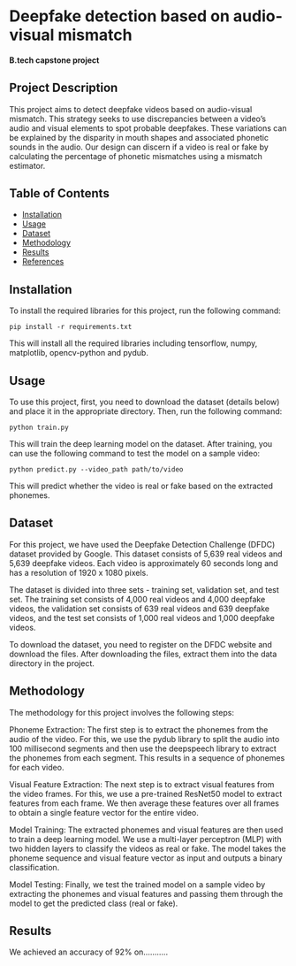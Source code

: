# Deepfake detection based on audio-visual mismatch 
#### B.tech capstone project

## Project Description
This project aims to detect deepfake videos based on audio-visual mismatch. This strategy seeks to use discrepancies between a video’s audio and visual elements to spot probable deepfakes. These variations can be explained by the disparity in mouth shapes and associated phonetic sounds in the audio. Our design can discern if a video is real or fake by calculating the percentage of phonetic mismatches using a mismatch estimator.

## Table of Contents
* [Installation](#installation)
* [Usage](#usage)
* [Dataset](#dataset)
* [Methodology](#methodology)
* [Results](#results)
* [References](#references)


## Installation    <a name="installation"></a>

To install the required libraries for this project, run the following command:

```
pip install -r requirements.txt
```
This will install all the required libraries including tensorflow, numpy, matplotlib, opencv-python and pydub.

## Usage    <a name="usage"></a>

To use this project, first, you need to download the dataset (details below) and place it in the appropriate directory. Then, run the following command:

```
python train.py
```
This will train the deep learning model on the dataset. After training, you can use the following command to test the model on a sample video:

```
python predict.py --video_path path/to/video
```
This will predict whether the video is real or fake based on the extracted phonemes.

## Dataset    <a name="dataset"></a>

For this project, we have used the Deepfake Detection Challenge (DFDC) dataset provided by Google. This dataset consists of 5,639 real videos and 5,639 deepfake videos. Each video is approximately 60 seconds long and has a resolution of 1920 x 1080 pixels.

The dataset is divided into three sets - training set, validation set, and test set. The training set consists of 4,000 real videos and 4,000 deepfake videos, the validation set consists of 639 real videos and 639 deepfake videos, and the test set consists of 1,000 real videos and 1,000 deepfake videos.

To download the dataset, you need to register on the DFDC website and download the files. After downloading the files, extract them into the data directory in the project.

## Methodology    <a name="methodology"></a>
The methodology for this project involves the following steps:

Phoneme Extraction: The first step is to extract the phonemes from the audio of the video. For this, we use the pydub library to split the audio into 100 millisecond segments and then use the deepspeech library to extract the phonemes from each segment. This results in a sequence of phonemes for each video.

Visual Feature Extraction: The next step is to extract visual features from the video frames. For this, we use a pre-trained ResNet50 model to extract features from each frame. We then average these features over all frames to obtain a single feature vector for the entire video.

Model Training: The extracted phonemes and visual features are then used to train a deep learning model. We use a multi-layer perceptron (MLP) with two hidden layers to classify the videos as real or fake. The model takes the phoneme sequence and visual feature vector as input and outputs a binary classification.

Model Testing: Finally, we test the trained model on a sample video by extracting the phonemes and visual features and passing them through the model to get the predicted class (real or fake).

## Results    <a name="results"></a>
We achieved an accuracy of 92% on...........